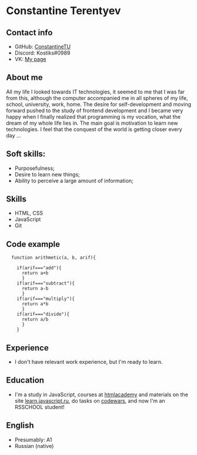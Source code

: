 # Constantine Terentyev

## Contact info

- GitHub: [ConstantineTU](https://github.com/ConstantineTU) 
- Discord: Kostiks#0989
- VK: [My page](https://vk.com/id200867944)

## About me

All my life I looked towards IT technologies, it seemed to me that I was far from this, although the computer accompanied me in all spheres of my life, school, university, work, home. The desire for self-development and moving forward pushed to the study of frontend development and I became very happy when I finally realized that programming is my vocation, what the dream of my whole life lies in. The main goal is motivation to learn new technologies.
I feel that the conquest of the world is getting closer every day ...

## Soft skills:

- Purposefulness;
- Desire to learn new things;
- Ability to perceive a large amount of information;

## Skills

- HTML, CSS
- JavaScript
- Git

## Code example

```
  function arithmetic(a, b, arif){
    
    if(arif==="add"){
      return a+b
      }
    if(arif==="subtract"){
      return a-b
      }    
    if(arif==="multiply"){
      return a*b
      }
    if(arif==="divide"){
      return a/b
      }
    }
```

## Experience

- I don't have relevant work experience, but I'm ready to learn.


## Education

- I'm a study in JavaScript, courses at [htmlacademy](https://htmlacademy.ru/courses) and materials on the site [learn.javascript.ru](https://learn.javascript.ru/), do tasks on [codewars](https://www.codewars.com/users/ConstantineTU), and now I'm an RSSCHOOL student!

## English

- Presumably: A1
- Russian (native)